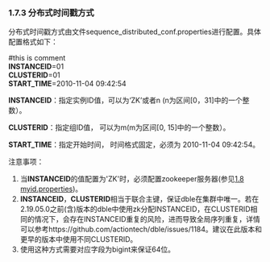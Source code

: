 ### 1.7.3 分布式时间戳方式
分布式时间戳方式由文件sequence_distributed_conf.properties进行配置。具体配置格式如下：

\#this is comment  
**INSTANCEID**=01  
**CLUSTERID**=01  
**START_TIME**=2010-11-04 09:42:54

**INSTANCEID**：指定实例ID值，可以为‘ZK’或者n (n为区间[0，31]中的一个整数）。

**CLUSTERID**：指定组ID值， 可以为m(m为区间[0, 15]中的一个整数）。

**START_TIME**：指定开始时间， 时间格式固定，必须为 2010-11-04 09:42:54。

注意事项：

1. 当**INSTANCEID**的值配置为'ZK'时，必须配置zookeeper服务器(参见[1.8 myid.properties](../1.8_myid.properties.md))。  
2. **INSTANCEID**，**CLUSTERID**相当于联合主键，保证dble在集群中唯一。若在2.19.05.0之前(含)版本的dble中使用zk分配INSTANCEID，在CLUSTERID相同的情况下，会存在INSTANCEID重复的风险，进而导致全局序列重复，详情可以参考https://github.com/actiontech/dble/issues/1184。建议在此版本和更早的版本中使用不同CLUSTERID。
3. 使用这种方式需要对应字段为bigint来保证64位。

